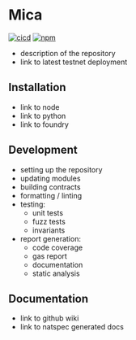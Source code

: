 # Mica

[![cicd](https://github.com/vbidin/mica/actions/workflows/cicd.yaml/badge.svg)](https://github.com/vbidin/mica/actions/workflows/cicd.yaml)
[![npm](https://img.shields.io/npm/v/bidin/mica/latest.svg)](https://www.npmjs.com/package/bidin/mica/v/latest)

- description of the repository
- link to latest testnet deployment

## Installation

- link to node
- link to python
- link to foundry

## Development

- setting up the repository
- updating modules
- building contracts
- formatting / linting
- testing:
  - unit tests
  - fuzz tests
  - invariants
- report generation:
  - code coverage
  - gas report
  - documentation
  - static analysis

## Documentation

- link to github wiki
- link to natspec generated docs
